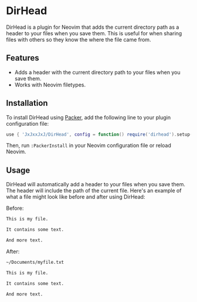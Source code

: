 # DirHead

DirHead is a plugin for Neovim that adds the current directory path as a header to your files when you save them. This is useful for when sharing files with others so they know the where the file came from.

## 

## Features

- Adds a header with the current directory path to your files when you save them.
- Works with Neovim filetypes.

## Installation

To install DirHead using [Packer](https://github.com/wbthomason/packer.nvim), add the following line to your plugin configuration file:

```lua
use { 'JxJxxJxJ/DirHead', config = function() require('dirhead').setup() end }
```

Then, run `:PackerInstall` in your Neovim configuration file or reload Neovim.

## Usage

DirHead will automatically add a header to your files when you save them. The header will include the path of the current file. Here's an example of what a file might look like before and after using DirHead:

Before:
```txt
This is my file.

It contains some text.

And more text.
```
After:
```txt
~/Documents/myfile.txt

This is my file.

It contains some text.

And more text.
```
